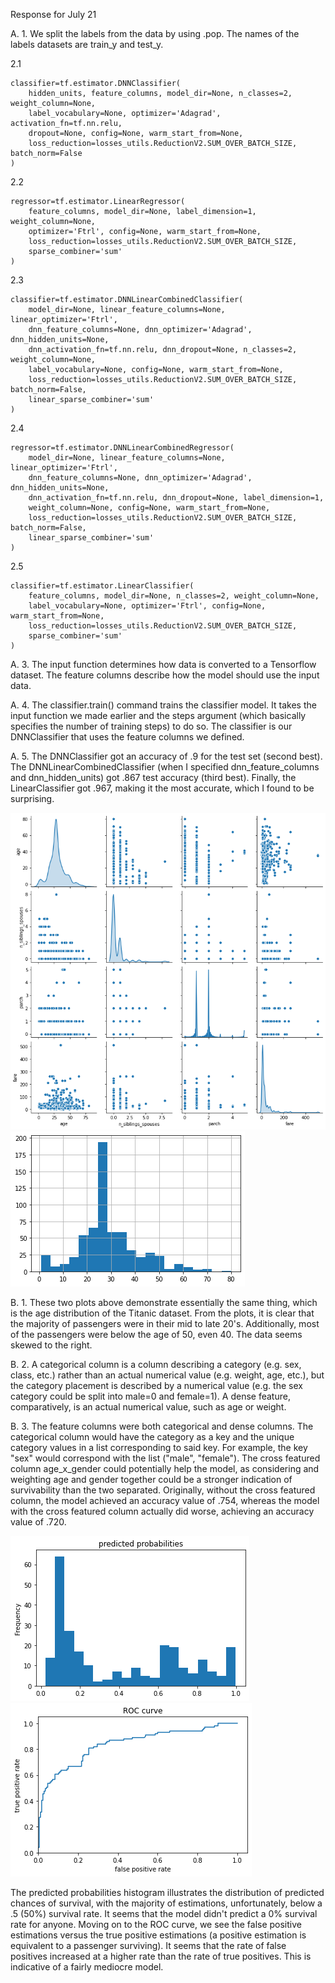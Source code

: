 Response for July 21

A. 1. We split the labels from the data by using .pop. The names of the labels datasets are train_y and test_y.

2.1 
```
classifier=tf.estimator.DNNClassifier(
    hidden_units, feature_columns, model_dir=None, n_classes=2, weight_column=None,
    label_vocabulary=None, optimizer='Adagrad', activation_fn=tf.nn.relu,
    dropout=None, config=None, warm_start_from=None,
    loss_reduction=losses_utils.ReductionV2.SUM_OVER_BATCH_SIZE, batch_norm=False
)
```
   2.2 
```
regressor=tf.estimator.LinearRegressor(
    feature_columns, model_dir=None, label_dimension=1, weight_column=None,
    optimizer='Ftrl', config=None, warm_start_from=None,
    loss_reduction=losses_utils.ReductionV2.SUM_OVER_BATCH_SIZE,
    sparse_combiner='sum'
)
```
   2.3 
```  
classifier=tf.estimator.DNNLinearCombinedClassifier(
    model_dir=None, linear_feature_columns=None, linear_optimizer='Ftrl',
    dnn_feature_columns=None, dnn_optimizer='Adagrad', dnn_hidden_units=None,
    dnn_activation_fn=tf.nn.relu, dnn_dropout=None, n_classes=2, weight_column=None,
    label_vocabulary=None, config=None, warm_start_from=None,
    loss_reduction=losses_utils.ReductionV2.SUM_OVER_BATCH_SIZE, batch_norm=False,
    linear_sparse_combiner='sum'
)
```
   2.4 
```
regressor=tf.estimator.DNNLinearCombinedRegressor(
    model_dir=None, linear_feature_columns=None, linear_optimizer='Ftrl',
    dnn_feature_columns=None, dnn_optimizer='Adagrad', dnn_hidden_units=None,
    dnn_activation_fn=tf.nn.relu, dnn_dropout=None, label_dimension=1,
    weight_column=None, config=None, warm_start_from=None,
    loss_reduction=losses_utils.ReductionV2.SUM_OVER_BATCH_SIZE, batch_norm=False,
    linear_sparse_combiner='sum'
)
```
   2.5 
```
classifier=tf.estimator.LinearClassifier(
    feature_columns, model_dir=None, n_classes=2, weight_column=None,
    label_vocabulary=None, optimizer='Ftrl', config=None, warm_start_from=None,
    loss_reduction=losses_utils.ReductionV2.SUM_OVER_BATCH_SIZE,
    sparse_combiner='sum'
)
``` 
A. 3. The input function determines how data is converted to a Tensorflow dataset. The feature columns describe how the model should use the input data.

A. 4. The classifier.train() command trains the classifier model. It takes the input function we made earlier and the steps argument (which basically specifies the number of training steps) to do so. The classifier is our DNNClassifier that uses the feature columns we defined.

A. 5. The DNNClassifier got an accuracy of .9 for the test set (second best). The DNNLinearCombinedClassifier (when I specified dnn_feature_columns and dnn_hidden_units) got .867 test accuracy (third best). Finally, the LinearClassifier got .967, making it the most accurate, which I found to be surprising.

![pairplot](pairplot.png)
![hist age](hist_age.png)

B. 1. These two plots above demonstrate essentially the same thing, which is the age distribution of the Titanic dataset. From the plots, it is clear that the majority of passengers were in their mid to late 20's. Additionally, most of the passengers were below the age of 50, even 40. The data seems skewed to the right.

B. 2. A categorical column is a column describing a category (e.g. sex, class, etc.) rather than an actual numerical value (e.g. weight, age, etc.), but the category placement is described by a numerical value (e.g. the sex category could be split into male=0 and female=1). A dense feature, comparatively, is an actual numerical value, such as age or weight.

B. 3. The feature columns were both categorical and dense columns. The categorical column would have the category as a key and the unique category values in a list corresponding to said key. For example, the key "sex" would correspond with the list ("male", "female"). The cross featured column age_x_gender could potentially help the model, as considering and weighting age and gender together could be a stronger indication of survivability than the two separated. Originally, without the cross featured column, the model achieved an accuracy value of .754, whereas the model with the cross featured column actually did worse, achieving an accuracy value of .720. 

![Predicted Probabilities](pred_prob.png)
![ROC Curve](ROC_curve.png)

The predicted probabilities histogram illustrates the distribution of predicted chances of survival, with the majority of estimations, unfortunately, below a .5 (50%) survival rate. It seems that the model didn't predict a 0% survival rate for anyone. Moving on to the ROC curve, we see the false positive estimations versus the true positive estimations (a positive estimation is equivalent to a passenger surviving). It seems that the rate of false positives increased at a higher rate than the rate of true positives. This is indicative of a fairly mediocre model.
